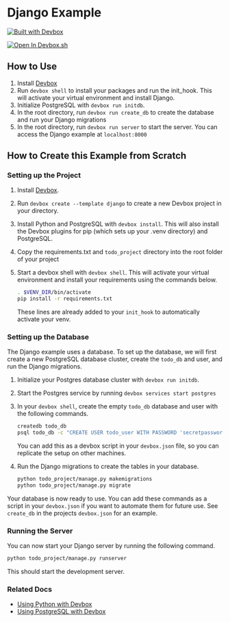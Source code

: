 # Django Example

[![Built with Devbox](https://www.jetify.com/img/devbox/shield_moon.svg)](https://www.jetify.com/devbox/docs/contributor-quickstart/)

[![Open In Devbox.sh](https://www.jetify.com/img/devbox/open-in-devbox.svg)](https://devbox.sh/open/templates/django)

## How to Use

1. Install [Devbox](https://www.jetify.com/devbox/docs/installing_devbox/)
1. Run `devbox shell` to install your packages and run the init_hook. This will activate your virtual environment and install Django.
1. Initialize PostgreSQL with `devbox run initdb`.
1. In the root directory, run `devbox run create_db` to create the database and run your Django migrations
1. In the root directory, run `devbox run server` to start the server. You can access the Django example at `localhost:8000`

## How to Create this Example from Scratch

### Setting up the Project

1. Install [Devbox](https://www.jetify.com/devbox/docs/installing_devbox/).
1. Run `devbox create --template django` to create a new Devbox project in your directory.
1. Install Python and PostgreSQL with `devbox install`. This will also install the Devbox plugins for pip (which sets up your .venv directory) and PostgreSQL.
1. Copy the requirements.txt and `todo_project` directory into the root folder of your project
1. Start a devbox shell with `devbox shell`. This will activate your virtual environment and install your requirements using the commands below.

    ```bash
    . $VENV_DIR/bin/activate
    pip install -r requirements.txt
    ```

    These lines are already added to your `init_hook` to automatically activate your venv.

### Setting up the Database

The Django example uses a database. To set up the database, we will first create a new PostgreSQL database cluster, create the `todo_db` and user, and run the Django migrations.

1. Initialize your Postgres database cluster with `devbox run initdb`.

1. Start the Postgres service by running `devbox services start postgres`

1. In your `devbox shell`, create the empty `todo_db` database and user with the following commands.

    ```bash
    createdb todo_db
    psql todo_db -c "CREATE USER todo_user WITH PASSWORD 'secretpassword';"
    ```

    You can add this as a devbox script in your `devbox.json` file, so you can replicate the setup on other machines.

1. Run the Django migrations to create the tables in your database.

    ```bash
    python todo_project/manage.py makemigrations
    python todo_project/manage.py migrate
    ```

Your database is now ready to use. You can add these commands as a script in your `devbox.json` if you want to automate them for future use. See `create_db` in the projects `devbox.json` for an example.

### Running the Server

You can now start your Django server by running the following command.

```bash
python todo_project/manage.py runserver
```

This should start the development server.

### Related Docs

-   [Using Python with Devbox](https://www.jetify.com/devbox/docs/devbox_examples/languages/python/)
-   [Using PostgreSQL with Devbox](https://www.jetify.com/devbox/docs/devbox_examples/stacks/django/)
